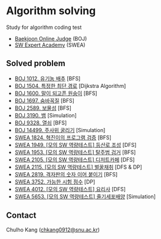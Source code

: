 
# Algorithm solving

Study for algorithm coding test

- [Baekjoon Online Judge](https://www.acmicpc.net/) (BOJ)
- [SW Expert Academy](https://swexpertacademy.com/main/main.do) (SWEA)

## Solved problem

- [BOJ 1012. 유기농 배추](https://www.acmicpc.net/problem/1012) [BFS]
- [BOJ 1504. 특정한 최단 경로](https://www.acmicpc.net/problem/1504) [Dijkstra Algorithm]
- [BOJ 1600. 말이 되고픈 원숭이](https://www.acmicpc.net/problem/1600) [BFS]
- [BOJ 1697. 숨바꼭질](https://www.acmicpc.net/problem/1697) [BFS]
- [BOJ 2589. 보물섬](https://www.acmicpc.net/problem/2589) [BFS]
- [BOJ 3190. 뱀](https://www.acmicpc.net/problem/3190) [Simulation]
- [BOJ 9328. 열쇠](https://www.acmicpc.net/problem/9328) [BFS]
- [BOJ 14499. 주사위 굴리기](https://www.acmicpc.net/problem/14499) [Simulation]
- [SWEA 1824. 혁진이의 프로그램 검증](https://www.swexpertacademy.com/main/code/problem/problemDetail.do?contestProbId=AV4yLUiKDUoDFAUx&categoryId=AV4yLUiKDUoDFAUx&categoryType=CODE) [BFS]
- [SWEA 1949. [모의 SW 역량테스트] 등산로 조성](https://swexpertacademy.com/main/code/problem/problemDetail.do?contestProbId=AV5PoOKKAPIDFAUq&categoryId=AV5PoOKKAPIDFAUq&categoryType=CODE) [DFS]
- [SWEA 1953. [모의 SW 역량테스트] 탈주범 검거](https://swexpertacademy.com/main/code/problem/problemDetail.do?contestProbId=AV5PpLlKAQ4DFAUq&categoryId=AV5PpLlKAQ4DFAUq&categoryType=CODE) [BFS]
- [SWEA 2105. [모의 SW 역량테스트] 디저트카페](https://swexpertacademy.com/main/code/problem/problemDetail.do?contestProbId=AV5VwAr6APYDFAWu&categoryId=AV5VwAr6APYDFAWu&categoryType=CODE) [DFS]
- [SWEA 2115. [모의 SW 역량테스트] 벌꿀채취](https://swexpertacademy.com/main/code/problem/problemDetail.do?contestProbId=AV5V4A46AdIDFAWu&categoryId=AV5V4A46AdIDFAWu&categoryType=CODE) [DFS & DP]
- [SWEA 2819. 격자판의 숫자 이어 붙이기](https://www.swexpertacademy.com/main/code/problem/problemDetail.do?contestProbId=AV7I5fgqEogDFAXB&) [BFS]
- [SWEA 3752. 가능한 시험 점수](https://www.swexpertacademy.com/main/code/problem/problemDetail.do?contestProbId=AWHPkqBqAEsDFAUn&) [DP]
- [SWEA 4012. [모의 SW 역량테스트] 요리사](https://swexpertacademy.com/main/code/problem/problemDetail.do?contestProbId=AWIeUtVakTMDFAVH&categoryId=AWIeUtVakTMDFAVH&categoryType=CODE) [DFS]
- [SWEA 5653. [모의 SW 역량테스트] 줄기세포배양](https://www.swexpertacademy.com/main/code/problem/problemDetail.do?contestProbId=AWXRJ8EKe48DFAUo&categoryId=AWXRJ8EKe48DFAUo&categoryType=CODE) [Simulation]

## Contact
Chulho Kang ([chkang0912@snu.ac.kr](mailto:chkang0912@snu.ac.kr))